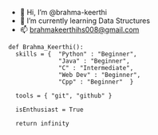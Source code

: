 - 👋 Hi, I’m @brahma-keerthi
- 🌱 I’m currently learning Data Structures 
- 📫 brahmakeerthihs008@gmail.com 

<!---
brahma-keerthi/brahma-keerthi is a ✨ special ✨ repository because its `README.md` (this file) appears on your GitHub profile.
You can click the Preview link to take a look at your changes.
--->
~~~
def Brahma_Keerthi():
  skills = {  "Python" : "Beginner", 
              "Java" : "Beginner",
              "C" : "Intermediate",
              "Web Dev" : "Beginner",
              "Cpp" : "Beginner"  }      
							
  tools = { "git", "github" }
	
  isEnthusiast = True
	
  return infinity
~~~
